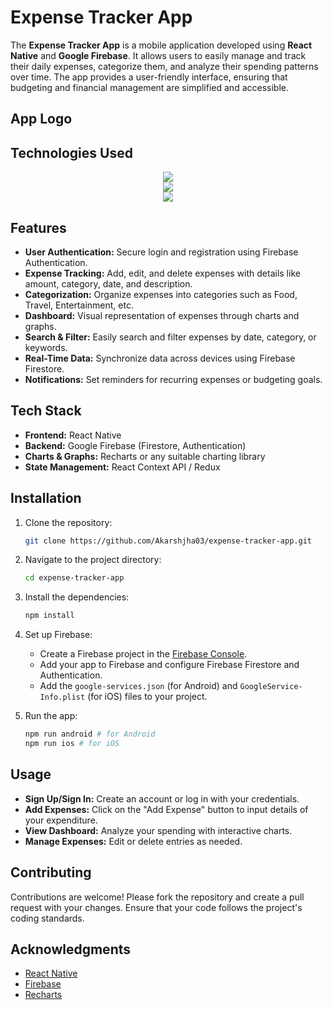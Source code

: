 # Expense Tracker App

The **Expense Tracker App** is a mobile application developed using **React Native** and **Google Firebase**. It allows users to easily manage and track their daily expenses, categorize them, and analyze their spending patterns over time. The app provides a user-friendly interface, ensuring that budgeting and financial management are simplified and accessible.

## App Logo

<div align="center">
</div>

## Technologies Used

<p align="center">
  <a href="https://skillicons.dev">
    <img src="https://skillicons.dev/icons?i=androidstudio,windows,vscode,git,github"/><br>
    <img src="https://skillicons.dev/icons?i=html,css,js,docker,redux"/><br>
    <img src="https://skillicons.dev/icons?i=firebase,react,nodejs,graphql,materialui"/>
  </a>
</p>

## Features

- **User Authentication:** Secure login and registration using Firebase Authentication.
- **Expense Tracking:** Add, edit, and delete expenses with details like amount, category, date, and description.
- **Categorization:** Organize expenses into categories such as Food, Travel, Entertainment, etc.
- **Dashboard:** Visual representation of expenses through charts and graphs.
- **Search & Filter:** Easily search and filter expenses by date, category, or keywords.
- **Real-Time Data:** Synchronize data across devices using Firebase Firestore.
- **Notifications:** Set reminders for recurring expenses or budgeting goals.

## Tech Stack

- **Frontend:** React Native
- **Backend:** Google Firebase (Firestore, Authentication)
- **Charts & Graphs:** Recharts or any suitable charting library
- **State Management:** React Context API / Redux

## Installation

1. Clone the repository:

    ```bash
    git clone https://github.com/Akarshjha03/expense-tracker-app.git
    ```

2. Navigate to the project directory:

    ```bash
    cd expense-tracker-app
    ```

3. Install the dependencies:

    ```bash
    npm install
    ```

4. Set up Firebase:

    - Create a Firebase project in the [Firebase Console](https://console.firebase.google.com/).
    - Add your app to Firebase and configure Firebase Firestore and Authentication.
    - Add the `google-services.json` (for Android) and `GoogleService-Info.plist` (for iOS) files to your project.

5. Run the app:

    ```bash
    npm run android # for Android
    npm run ios # for iOS
    ```

## Usage

- **Sign Up/Sign In:** Create an account or log in with your credentials.
- **Add Expenses:** Click on the "Add Expense" button to input details of your expenditure.
- **View Dashboard:** Analyze your spending with interactive charts.
- **Manage Expenses:** Edit or delete entries as needed.

## Contributing

Contributions are welcome! Please fork the repository and create a pull request with your changes. Ensure that your code follows the project's coding standards.

## Acknowledgments

- [React Native](https://reactnative.dev/)
- [Firebase](https://firebase.google.com/)
- [Recharts](https://recharts.org/)

